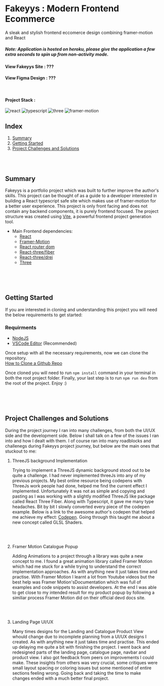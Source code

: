 # Fakeyys : Modern Frontend Ecommerce
 A sleak and stylish frontend eccomerce design combining framer-motion and React
##### Note: Application is hosted on heroku, please give the application a few extra seconds to spin up from non-activity mode.

#### View Fakeyys Site : ???
#### View Figma Design : ???

<br />

#### Project Stack :

![react](https://github.com/Typicallunchbox/fakeyys-ecommerce/assets/41709116/aefb55bf-d5b9-4597-802f-e7be54105f3c)
![typescript](https://github.com/Typicallunchbox/fakeyys-ecommerce/assets/41709116/f7b0ef44-1f77-4f11-8ef4-569c47f879c5)
![three](https://github.com/Typicallunchbox/fakeyys-ecommerce/assets/41709116/9b1ff4d0-0b87-48e9-bbe7-89e935c22d4a)
![framer-motion](https://github.com/Typicallunchbox/fakeyys-ecommerce/assets/41709116/1230e2f4-c4b1-4fa6-b56b-04973b5d1644)


## Index


1. [Summary](#summary)
2. [Getting Started](#getting-started)
3. [Project Challenges and Solutions](#project-challenges-and-solutions)

<br />
<br />

## Summary

Fakeyys is a portfolio project which was built to further improve the author's skills. This project can be thought of as a guide to a developer interested in building a React typescript safe site which makes use of framer-motion for a better user experience. This project is only front facing and does not contain any backend components, it is purely frontend focused. The project structure was created using [Vite](https://vitejs.dev/), a powerful frontend project generation tool.

* Main Frontend dependencies:
    * [React](https://react.dev/)
    * [Framer-Motion](https://www.framer.com/motion/)
    * [React router dom](https://reactrouter.com/en/main)
    * [React-three/fiber](https://docs.pmnd.rs/react-three-fiber/getting-started/introduction)
    * [React-three/drei](https://github.com/pmndrs/drei)
    * [Three](https://threejs.org/)
 
<br />
<br />
<br />

 
## Getting Started
If you are interested in cloning and understanding this project you will need the below requirements to get started:

### Requirments
 * [NodeJS](https://nodejs.org/en/download/)
 * [VSCode Editor](https://code.visualstudio.com/) (Recommended)

Once setup with all the necessary requirements, now we can clone the repository. 
<br />
[How to Clone a Github Repo](https://docs.github.com/en/repositories/creating-and-managing-repositories/cloning-a-repository)

Once cloned you will need to run `npm install` command in your terminal in both the root project folder.
Finally, your last step is to run `npm run dev` from the root of the project. Enjoy :)

<br />
<br />
<br />


## Project Challenges and Solutions
During the project journey I ran into many challenges, from both the UI/UX side and the development side. Below I shall talk on
a few of the issues I ran into and how I dealt with them. I of course ran into many roadblocks and challenegs during Fakeyys project journey,
but below are the main ones that stuckout to me:

1) ThreeJS background Implementation
   <br />
   
   Trying to implement a ThreeJS dynamic background stood out to be quite a challenge. I had never implemented threeJs into any of
   my previous projects. My best online resource being codepens with ThreeJs work people had done, helped me find the current effect I implemented. Unfortunately it
   was not as simple and copying and pasting as I was working with a slightly modified ThreeJS like package called React Three Fiber. Along with Typescript,
   it gave me many type headaches. Bit by bit I slowly converted every piece of the codepen example. Below is a link to the awesome author's codepen that helped me
   achieve my effect: [Codepen]([https://nodejs.org/en/download/](https://codepen.io/vaalentin/pen/vLqmwG)). Going through this taught me about a new concept called
   GLSL Shaders.
   
   <br />
   <br />

   
2) Framer Motion Catalogue Popup
   <br />
   
   Adding Animations to a project through a library was quite a new concept to me. I found a great animation library called Framer Motion which
   had me stuck for a while trying to understand the correct implementation approaches. As with anything new it just takes time and practise. With Framer Motion I learnt
   a lot from Youtube videos but the best help was Framer Motion'sDocumentation which was full of examples and code snippets to assist developers. At the end I
   was able to get close to my intended result for my product popup by following a similiar process Framer Motion did on their official devd docs site.

   <br />
   <br />
   
4) Landing Page UI/UX
   <br />
   
   Many times designs for the Landing and Catalogue Product View whould change due to incomplete planning from a UI/UX designs I created.
   As with anything new it just takes time and practise. This ended up delaying me quite a bit with finishing the project. I went back and redesigned parts
   of the landing page, catalogue page, navbar and product view. I also got feedback from peers on improvements I could make. These insights from others was very
   crucial, some critiques were small layout spacing or coloring issues but some mentioned of entire sections feeling wrong. Going back and taking the time to make
   changes ended with a much better final project. 


